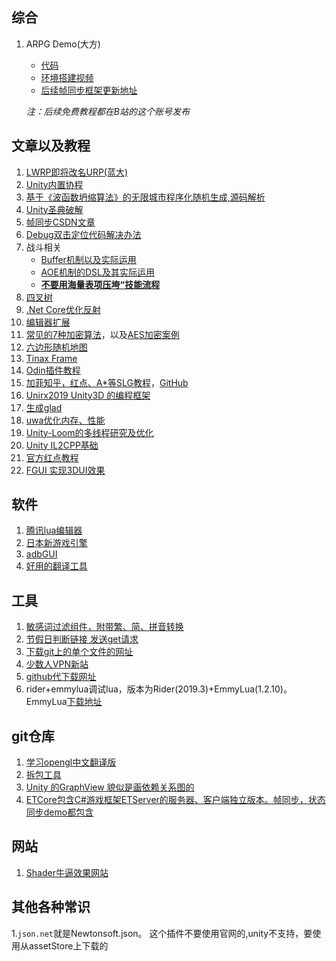## 综合

1. ARPG Demo(大方)

   * [代码](https://github.com/JiepengTan/LockstepEngine_ARPGDemo)
   * [环境搭建视频](https://www.bilibili.com/video/av64460304/)
   * [后续帧同步框架更新地址](https://github.com/JiepengTan/LockstepEngine)

   *注：后续免费教程都在B站的这个账号发布*

## 文章以及教程

1. [LWRP即将改名URP(蓝大)](https://connect.unity.com/p/zou-jin-lwrp-universal-rp-de-shi-jie?tdsourcetag=s_pcqq_aiomsg )
2. [Unity内置协程](http://www.manew.com/thread-102065-1-1.html)
3. [基于《波函数坍缩算法》的无限城市程序化随机生成,源码解析](https://www.jianshu.com/p/1c4aea05d434)
4. [Unity圣典破解]( http://www.ceeger.com/forum/read.php?tid=23396)
5. [帧同步CSDN文章](https://blog.csdn.net/nxshow/article/list/1?t=1&)
6. [Debug双击定位代码解决办法](https://blog.csdn.net/qq_37776196/article/details/85324348?tdsourcetag=s_pcqq_aiomsg#commentBox)
7. 战斗相关
   * [Buffer机制以及实际运用](https://bbs.gameres.com/forum.php?mod=viewthread&tid=215027)
   * [AOE机制的DSL及其实际运用](https://bbs.gameres.com/forum.php?mod=viewthread&tid=225054)
   * [**不要用海量表项压垮“技能流程**](https://bbs.gameres.com/forum.php?mod=viewthread&tid=229210)
8. [四叉树](http://www.lsngo.net/2018/01/20/unity_quadtreescenemanage/?qunqxq=isdjn3%A1%AE&okbcfe=omqvk1)
9. [.Net Core优化反射](http://url.cn/5oQZ7LJ)
10. [编辑器扩展]( https://anchan828.github.io/editor-manual/web/part2-beginner.html)
11. [常见的7种加密算法](https://blog.csdn.net/baidu_22254181/article/details/82594072)，以及[AES加密案例](https://blog.csdn.net/baidu_22254181/article/details/82594072)
12. [六边形随机地图](https://zhuanlan.zhihu.com/p/51927203)
13. [Tinax Frame](https://tinax.corala.space/#/api/system/vfs/vfs)
14. [Odin插件教程](https://www.jianshu.com/p/f1b27e85bc35)
15. [加菲知乎，红点、A*等SLG教程](https://zhuanlan.zhihu.com/c_1127597546046042112)，[GitHub](https://github.com/GarfieldJiang/UnityGameWheels.Core/tree/master/Core/RedDot)
16. [Unirx2019 Unity3D 的编程框架](https://mp.weixin.qq.com/mp/homepage?__biz=MzU3ODgxOTczNg==&hid=1&sn=37ba748cde7609ec3c8b2919f840564d&scene=18#wechat_redirect)
17. [生成glad](https://glad.dav1d.de/generated/tmp9svooTglad/)
18. [uwa优化内存、性能](https://blog.uwa4d.com/archives/Index.html?tdsourcetag=s_pcqq_aiomsg)
19. [Unity-Loom的多线程研究及优化](https://blog.csdn.net/wlz1992614/article/details/52326881)
20. [Unity IL2CPP基础](https://blog.csdn.net/final5788/article/details/100183528)
21. [官方红点教程](https://mp.weixin.qq.com/s/dLRiH3p_Pl9r5bQHOEAApg)
22. [FGUI 实现3DUI效果](https://blog.csdn.net/wangjiangrong/article/details/96429081)

## 软件

1. [腾讯lua编辑器](https://luaperfect.net/article/Download/)
2. [日本新游戏引擎](http://xenko.com/)
3. [adbGUI](https://www.52pojie.cn/forum.php?mod=viewthread&tid=648257&tdsourcetag=s_pcqq_aiomsg)
4. [好用的翻译工具](https://www.deepl.com/translator)

## 工具

1. [敏感词过滤组件，附带繁、简、拼音转换](https://github.com/toolgood/ToolGood.Words)
2. [节假日判断链接 发送get请求](http://www.easybots.cn/api/holiday.php?d=20200324)
3. [下载git上的单个文件的网址](https://minhaskamal.github.io/DownGit/#/home)
4. [少数人VPN新站](https://xn--gmqz83awjh.cc/user)
5. [github代下载网址](https://g.widora.cn/)
6. rider+emmylua调试lua，版本为Rider(2019.3)+EmmyLua(1.2.10)。EmmyLua[下载地址](https://plugins.jetbrains.com/plugin/9768-emmylua/versions)

## git仓库

1. [学习opengl中文翻译版](https://learnopengl-cn.readthedocs.io/zh/latest/)
2. [拆包工具](https://github.com/mafaca/UtinyRipper?tdsourcetag=s_pcqq_aiomsg)
3. [Unity 的GraphView 貌似是画依赖关系图的](https://github.com/Unity-Harry/Unity-AssetDependencyGraph?tdsourcetag=s_pcqq_aiomsg)
4. [ETCore包含C#游戏框架ETServer的服务器、客户端独立版本。帧同步，状态同步demo都包含](https://github.com/roubingcode/ETCore)

## 网站

1. [Shader牛逼效果网站](https://www.shadertoy.com/)

## 其他各种常识
1.`json.net`就是Newtonsoft.json。 这个插件不要使用官网的,unity不支持，要使用从assetStore上下载的